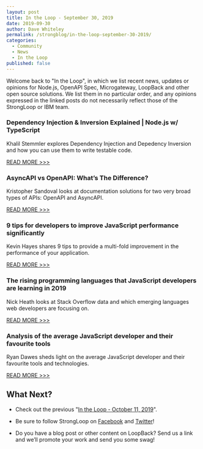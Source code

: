 ```yaml
---
layout: post
title: In the Loop - September 30, 2019
date: 2019-09-30
author: Dave Whiteley
permalink: /strongblog/in-the-loop-september-30-2019/
categories:
  - Community
  - News
  - In the Loop
published: false
---
```


Welcome back to "In the Loop", in which we list recent news, updates or opinions for Node.js, OpenAPI Spec, Microgateway, LoopBack and other open source solutions. We list them in no particular order, and any opinions expressed in the linked posts do not necessarily reflect those of the StrongLoop or IBM team.
<!--more-->



### Dependency Injection & Inversion Explained | Node.js w/ TypeScript

Khalil Stemmler explores Dependency Injection and Depedency Inversion and how you can use them to write testable code.

[READ MORE >>>](https://khalilstemmler.com/articles/tutorials/dependency-injection-inversion-explained/)

### AsyncAPI vs OpenAPI: What’s The Difference?

Kristopher Sandoval looks at documentation solutions for two very broad types of APIs: OpenAPI and AsyncAPI. 

[READ MORE >>>](https://nordicapis.com/asyncapi-vs-openapi-whats-the-difference/)

### 9 tips for developers to improve JavaScript performance significantly

Kevin Hayes shares 9 tips to provide a multi-fold improvement in the performance of your application.

[READ MORE >>>](https://jaxenter.com/9-tips-javascript-160959.html)

### The rising programming languages that JavaScript developers are learning in 2019

Nick Heath looks at Stack Overflow data and which emerging languages web developers are focusing on. 

[READ MORE >>>](https://www.techrepublic.com/article/the-rising-programming-languages-that-javascript-developers-are-learning-in-2019/)

### Analysis of the average JavaScript developer and their favourite tools

Ryan Dawes sheds light on the average JavaScript developer and their favourite tools and technologies.

[READ MORE >>>](https://www.developer-tech.com/news/2019/sep/03/analysis-average-javascript-developer-favourite-tools/)

## What Next?

* Check out the previous "[In the Loop - October 11, 2019](https://strongloop.com/strongblog/in-the-loop-september-11-2019/)".

* Be sure to follow StrongLoop on [Facebook](https://www.facebook.com/strongloop/) and [Twitter](https://twitter.com/StrongLoop)!

* Do you have a blog post or other content on LoopBack? Send us a link and we’ll promote your work and send you some swag!
